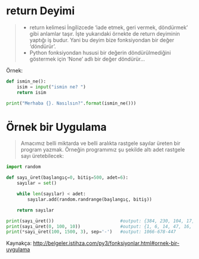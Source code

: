 # return Deyimi
> - return kelimesi İngilizcede ‘iade etmek, geri vermek, döndürmek’ gibi anlamlar taşır. İşte yukarıdaki örnekte de return deyiminin yaptığı iş budur. Yani bu deyim bize fonksiyondan bir değer ‘döndürür’.
> - Python fonksiyondan hususi bir değerin döndürülmediğini göstermek için ‘None’ adlı bir değer döndürür...

Örnek:
```python
def ismin_ne():
    isim = input("ismin ne? ")
    return isim

print("Merhaba {}. Nasılsın?".format(ismin_ne()))
```
# Örnek bir Uygulama
> Amacımız belli miktarda ve belli aralıkta rastgele sayılar üreten bir program yazmak. Örneğin programımız şu şekilde altı adet rastgele sayı üretebilecek:

```python
import random

def sayı_üret(başlangıç=0, bitiş=500, adet=6):
    sayılar = set()

    while len(sayılar) < adet:
        sayılar.add(random.randrange(başlangıç, bitiş))

    return sayılar

print(sayı_üret())                         #output: {384, 230, 104, 17, 148, 282}
print(sayı_üret(0, 100, 10))               #output: {1, 6, 14, 47, 16, 85, 88, 57, 58, 63}
print(*sayı_üret(100, 1500, 3), sep='-')   #output: 1066-678-447

```

Kaynakça: http://belgeler.istihza.com/py3/fonksiyonlar.html#ornek-bir-uygulama
